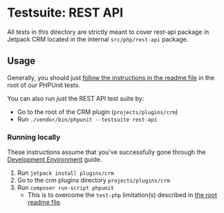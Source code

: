 # Testsuite: REST API

All tests in this directory are strictly meant to cover rest-api package in Jetpack CRM located in the internal `src/php/rest-api` package.

## Usage

Generally, you should just [follow the instructions in the readme file](../readme.md) in the root of our PHPUnit tests.

You can also run _just_ the REST API test suite by:

* Go to the root of the CRM plugin (`projects/plugins/crm`)
* Run `./vendor/bin/phpunit --testsuite rest-api`

### Running locally

These instructions assume that you've successfully gone through the [Development Environment](https://github.com/Automattic/jetpack/blob/trunk/docs/development-environment.md) guide.

1. Run `jetpack install plugins/crm`
2. Go to the crm plugins directory `projects/plugins/crm`
3. Run `composer run-script phpunit`
	* This is to overcome the `test-php` limitation(s) described in [the root readme file](../readme.md).
